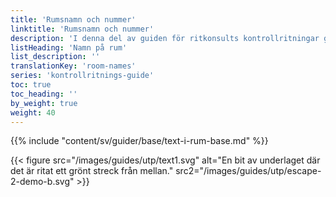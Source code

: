 ```yaml
---
title: 'Rumsnamn och nummer'
linktitle: 'Rumsnamn och nummer'
description: 'I denna del av guiden för ritkonsults kontrollritningar går vi igenom hur du ska markera rum som ska gråläggas, hyllor och övrig inredning som du vill ha med på kontrollritningen.'
listHeading: 'Namn på rum'
list_description: ''
translationKey: 'room-names'
series: 'kontrollritnings-guide'
toc: true
toc_heading: ''
by_weight: true
weight: 40
---
```


{{% include "content/sv/guider/base/text-i-rum-base.md" %}}

{{< figure src="/images/guides/utp/text1.svg" alt="En bit av underlaget där det är ritat ett grönt streck från mellan." src2="/images/guides/utp/escape-2-demo-b.svg" >}}